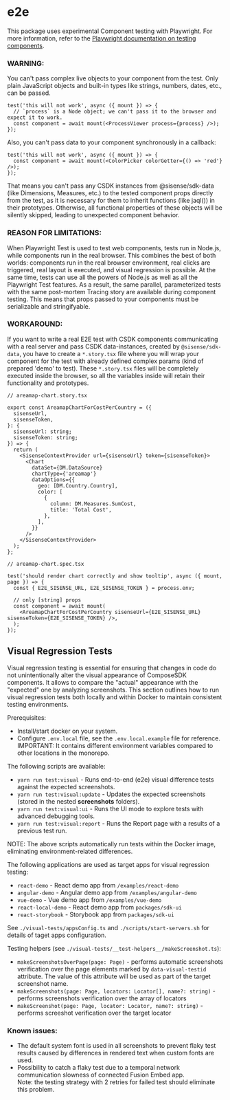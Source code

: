 # e2e

This package uses experimental Component testing with Playwright. For more information, refer to the [Playwright documentation on testing components](https://playwright.dev/docs/test-components).

### WARNING:

You can't pass complex live objects to your component from the test. Only plain JavaScript objects and built-in types like strings, numbers, dates, etc., can be passed.

```tsx
test('this will not work', async ({ mount }) => {
  // `process` is a Node object; we can't pass it to the browser and expect it to work.
  const component = await mount(<ProcessViewer process={process} />);
});
```

Also, you can't pass data to your component synchronously in a callback:

```tsx
test('this will not work', async ({ mount }) => {
  const component = await mount(<ColorPicker colorGetter={() => 'red'} />);
});
```

That means you can't pass any CSDK instances from @sisense/sdk-data (like Dimensions, Measures, etc.) to the tested component props directly from the test, as it is necessary for them to inherit functions (like jaql()) in their prototypes. Otherwise, all functional properties of these objects will be silently skipped, leading to unexpected component behavior.

### REASON FOR LIMITATIONS:

When Playwright Test is used to test web components, tests run in Node.js, while components run in the real browser. This combines the best of both worlds: components run in the real browser environment, real clicks are triggered, real layout is executed, and visual regression is possible. At the same time, tests can use all the powers of Node.js as well as all the Playwright Test features. As a result, the same parallel, parameterized tests with the same post-mortem Tracing story are available during component testing. This means that props passed to your components must be serializable and stringifyable.

### WORKAROUND:

If you want to write a real E2E test with CSDK components communicating with a real server and pass CSDK data-instances, created by `@sisense/sdk-data`, you have to create a `*.story.tsx` file where you will wrap your component for the test with already defined complex params (kind of prepared 'demo' to test). These `*.story.tsx` files will be completely executed inside the browser, so all the variables inside will retain their functionality and prototypes.

```tsx
// areamap-chart.story.tsx

export const AreamapChartForCostPerCountry = ({
  sisenseUrl,
  sisenseToken,
}: {
  sisenseUrl: string;
  sisenseToken: string;
}) => {
  return (
    <SisenseContextProvider url={sisenseUrl} token={sisenseToken}>
      <Chart
        dataSet={DM.DataSource}
        chartType={'areamap'}
        dataOptions={{
          geo: [DM.Country.Country],
          color: [
            {
              column: DM.Measures.SumCost,
              title: 'Total Cost',
            },
          ],
        }}
      />
    </SisenseContextProvider>
  );
};
```

```tsx
// areamap-chart.spec.tsx

test('should render chart correctly and show tooltip', async ({ mount, page }) => {
  const { E2E_SISENSE_URL, E2E_SISENSE_TOKEN } = process.env;

  // only [string] props
  const component = await mount(
    <AreamapChartForCostPerCountry sisenseUrl={E2E_SISENSE_URL} sisenseToken={E2E_SISENSE_TOKEN} />,
  );
});
```

## Visual Regression Tests

Visual regression testing is essential for ensuring that changes in code do not unintentionally alter the visual appearance of ComposeSDK components. It allows to compare the "actual" appearance with the "expected" one by analyzing screenshots. This section outlines how to run visual regression tests both locally and within Docker to maintain consistent testing environments.

Prerequisites:

- Install/start docker on your system.
- Configure `.env.local` file, see the `.env.local.example` file for reference.
  IMPORTANT: It contains different environment variables compared to other locations in the monorepo.

The following scripts are available:

- `yarn run test:visual` - Runs end-to-end (e2e) visual difference tests against the expected screenshots.
- `yarn run test:visual:update` - Updates the expected screenshots (stored in the nested **screenshots** folders).
- `yarn run test:visual:ui` - Runs the UI mode to explore tests with advanced debugging tools.
- `yarn run test:visual:report` - Runs the Report page with a results of a previous test run.

NOTE: The above scripts automatically run tests within the Docker image, eliminating environment-related differences.

The following applications are used as target apps for visual regression testing:

- `react-demo` - React demo app from `/examples/react-demo`
- `angular-demo` - Angular demo app from `/examples/angular-demo`
- `vue-demo` - Vue demo app from `/examples/vue-demo`
- `react-local-demo` - React demo app from `packages/sdk-ui`
- `react-storybook` - Storybook app from `packages/sdk-ui`

See `./visual-tests/appsConfig.ts` and `./scripts/start-servers.sh` for details of taget apps configuration.

Testing helpers (see `./visual-tests/__test-helpers__/makeScreenshot.ts`):

- `makeScreenshotsOverPage(page: Page)` - performs automatic screenshots verification over the page elements marked by `data-visual-testid` attribute. The value of this attribute will be used as part of the target screenshot name.
- `makeScreenshots(page: Page, locators: Locator[], name?: string)` - performs screenshots verification over the array of locators
- `makeScreenshot(page: Page, locator: Locator, name?: string)` - performs screeshot verification over the target locator

### Known issues:

- The default system font is used in all screenshots to prevent flaky test results caused by differences in rendered text when custom fonts are used.
- Possibility to catch a flaky test due to a temporal network communication slowness of connected Fusion Embed app.\
  Note: the testing strategy with 2 retries for failed test should eliminate this problem.
